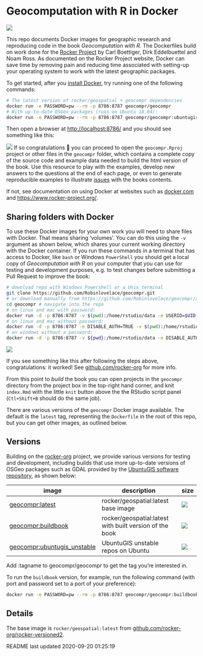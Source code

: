 
<!-- README.md is generated from README.Rmd. Please edit that file -->

# Geocomputation with R in Docker

<!-- badges: start -->

[![](https://img.shields.io/docker/pulls/geocompr/geocompr.svg)](https://hub.docker.com/r/geocompr/geocompr:)
<!-- badges: end -->

This repo documents Docker images for geographic research and
reproducing code in the book *Geocomputation with R*. The Dockerfiles
build on work done for the [Rocker
Project](https://www.rocker-project.org/) by Carl Boettiger, Dirk
Eddelbuettel and Noam Ross. As documented on the Rocker Project website,
Docker can save time by removing pain and reducing time associated with
setting-up your operating system to work with the latest geographic
packages.

To get started, after you [install
Docker](https://docs.docker.com/get-docker/), try running one of the
following commands:

``` bash
# The latest version of rocker/geospatial + geocompr dependencies
docker run -e PASSWORD=pw --rm -p 8786:8787 geocompr/geocompr
# With up-to-date OSGeo packages (runs on Ubuntu 18.04):
docker run -e PASSWORD=pw --rm -p 8786:8787 geocompr/geocompr:ubuntugis-unstable
```

Then open a browser at <http://localhost:8786/> and you should see
something like this:

![](https://user-images.githubusercontent.com/1825120/79639334-33eb9f00-8183-11ea-8358-588fe17afe25.png)
If so congratulations 🎉 you can proceed to open the `geocompr.Rproj`
project or other files in the `geocompr` folder, which contains a
complete copy of the source code and example data needed to build the
html version of the book. Use this resource to play with the examples,
develop new answers to the questions at the end of each page, or even to
generate reproducible examples to illustrate
[issues](https://github.com/Robinlovelace/geocompr/issues) with the
books contents.

If not, see documentation on using Docker at websites such as
[docker.com](https://docs.docker.com/get-started/) and
<https://www.rocker-project.org/>.

## Sharing folders with Docker

To use these Docker images for your own work you will need to share
files with Docker. That means sharing ‘volumes’. You can do this using
the `-v` argument as shown below, which shares your current working
directory with the Docker container. If you run these commands in a
terminal that has access to Docker, like `bash` or Windows `PowerShell`
you should get a local copy of *Geocomputation with R* on your computer
that you can use for testing and development purposes, e.g. to test
changes before submitting a Pull Request to improve the book:

``` bash
# download repo with Windows Powershell or a Unix terminal
git clone https://github.com/Robinlovelace/geocompr.git 
# or download manually from https://github.com/Robinlovelace/geocompr/archive/master.zip
cd geocompr # navigate into the repo
# on linux and mac with password:
docker run -d -p 8786:8787 -v $(pwd):/home/rstudio/data -e USERID=$UID -e PASSWORD=pw geocompr/geocompr
# on linux and mac without password:
docker run -d -p 8786:8787 -e DISABLE_AUTH=TRUE -v $(pwd):/home/rstudio/geocompr  geocompr/geocompr
# on windows without a password:
docker run -d -p 8786:8787 -v ${pwd}:/home/rstudio/data -e DISABLE_AUTH=TRUE robinlovelace/geocompr
```

![](https://user-images.githubusercontent.com/1825120/39538109-9b50e7ac-4e33-11e8-93b3-e00e95a79294.png)

If you see something like this after following the steps above,
congratulations: it worked\! See
[github.com/rocker-org](https://github.com/rocker-org/rocker/wiki/Using-the-RStudio-image#running-rstudio-server)
for more info.

From this point to *build* the book you can open projects in the
`geocompr` directory from the project box in the top-right hand corner,
and knit `index.Rmd` with the little `knit` button above the the RStudio
script panel (`Ctl+Shift+B` should do the same job).

There are various versions of the `geocompr` Docker image available. The
default is the `latest` tag, representing the `Dockerfile` in the root
of this repo, but you can get other images, as outlined below.

## Versions

Building on the
[rocker-org](https://github.com/rocker-org/rocker-versioned/blob/master/README.md)
project, we provide various versions for testing and development,
including builds that use more up-to-date versions of OSGeo packages
such as GDAL provided by the [UbuntuGIS software
repository](https://wiki.ubuntu.com/UbuntuGIS), as shown below:

| image                                                                      | description                                             | size                                                                               |
| -------------------------------------------------------------------------- | ------------------------------------------------------- | ---------------------------------------------------------------------------------- |
| [geocompr:latest](https://hub.docker.com/r/geocompr/geocompr)              | rocker/geospatial:latest base image                     | ![](https://img.shields.io/docker/image-size/geocompr/geocompr/latest)             |
| [geocompr:buildbook](https://hub.docker.com/r/geocompr/geocompr)           | rocker/geospatial:latest with built version of the book | ![](https://img.shields.io/docker/image-size/geocompr/geocompr/buildbook)          |
| [geocompr:ubuntugis\_unstable](https://hub.docker.com/r/geocompr/geocompr) | UbuntuGIS unstable repos on Ubuntu                      | ![](https://img.shields.io/docker/image-size/geocompr/geocompr/ubuntugis_unstable) |

<!-- [geocompr:rstudio_devel](https://hub.docker.com/r/geocompr/geocompr)            |  UbuntuGIS Unstable repos and R devel  | ![](https://img.shields.io/docker/image-size/geocompr/geocompr/rstudio_devel) -->

Add :tagname to geocompr/geocompr to get the tag you’re interested in.

To run the `buildbook` version, for example, run the following command
(with port and password set to a port of your preference):

``` bash
docker run -e PASSWORD=pw --rm -p 8786:8787 geocompr/geocompr:buildbook
```

## Details

The base image is `rocker/geospatial:latest` from
[github.com/rocker-org/rocker-versioned2](https://github.com/rocker-org/rocker-versioned2).

README last updated 2020-09-20 01:25:19

<!-- To build on different system configurations we provide tags that correspond to the following categories: -->

<!-- `baseimage-ubuntugis-setup-rpackages-buildbook` -->

<!-- ```{r} -->

<!-- baseimage = c( -->

<!--   base = "base" -->

<!-- ) -->

<!-- ``` -->

<!-- Ubuntugis options include using the `ubuntugis-unstable` and `ubuntugis-stable` repos. -->

<!-- ```{r} -->

<!-- ubuntugis = c( -->

<!--   no_ubuntugis = "default_repos", -->

<!--   ubuntugis_unstable = "ubuntugis_unstable", -->

<!--   ubuntugis_stable = "ubuntugis_stable" -->

<!-- ) -->

<!-- ``` -->

<!-- Setup options can include RStudio settings (yet to be added). -->

<!-- R package options relate to which R packages are installed on the image (yet to be added). -->

<!-- Buildbook options report whether or not the book is built: -->

<!-- ```{r} -->

<!-- buildbook = c( -->

<!--   no = "", -->

<!--   yes = "buildbook" -->

<!-- ) -->

<!-- ``` -->

<!-- We will create a 'build matrix' covering all combinations of these options (excluding the base image for now): -->

<!-- ```{r} -->

<!-- g = expand.grid(ubuntugis, buildbook, stringsAsFactors = FALSE) -->

<!-- g -->

<!-- ``` -->

<!-- These can be converted into tags as follows: -->

<!-- ```{r} -->

<!-- tag_df = tidyr::unite(g, tag) -->

<!-- tags = gsub(pattern = "__|^_|_$", replacement = "", tag_df$tag) -->

<!-- tags -->

<!-- ``` -->

<!-- We could write code to auto-generate Dockerfiles, as demonstrated in [rocker-org/rocker-versioned2](https://github.com/rocker-org/rocker-versioned2). -->

<!-- For now, to start the project going, we will manually edit the files, which can be created as follows: -->

<!-- ```{r, eval=FALSE} -->

<!-- new_dockerfiles = paste0("dockerfiles/Dockerfile_", tags) -->

<!-- new_dockerfiles -->

<!-- lapply(new_dockerfiles, file.copy, from = "rocker-ubuntugis-bookbuild/Dockerfile", TRUE) -->

<!-- ``` -->

<!-- Edit these files as appropriate: -->

<!-- ```{r, eval=FALSE} -->

<!-- file.edit("dockerfiles/Dockerfile_ubuntugis_unstable") -->

<!-- ``` -->

<!-- Create a folder for each Dockerfile: -->

<!-- ```{r, eval=FALSE} -->

<!-- lapply(tags, dir.create) -->

<!-- lapply(tags, function(x) { -->

<!--   file.copy( -->

<!--     from = paste0("dockerfiles/Dockerfile_", x), -->

<!--     , to = paste0(x, "/Dockerfile"), -->

<!--     overwrite = TRUE) -->

<!-- }) -->

<!-- ``` -->

<!-- Build Docker files in this repo with the following command -->

<!-- ```bash -->

<!-- docker build ubuntugis_unstable -->

<!-- ``` -->
